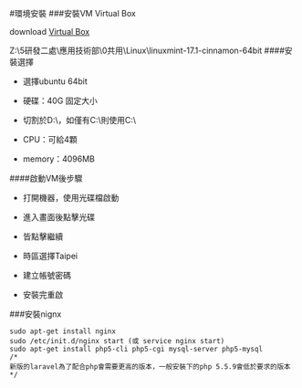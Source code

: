 #環境安裝
###安裝VM Virtual Box

download [Virtual Box](http://www.virtualbox.org/)

Z:\5研發二處\應用技術部\0共用\Linux\linuxmint-17.1-cinnamon-64bit
####安裝選擇
   -  選擇ubuntu 64bit
  
   -  硬碟：40G 固定大小
  
   -  切割於D:\，如僅有C:\則使用C:\
  
   -  CPU：可給4顆 
  
   -  memory：4096MB
  

####啟動VM後步驟

   -  打開機器，使用光碟檔啟動
  
   -  進入畫面後點擊光碟
  
   -  皆點擊繼續
  
   -  時區選擇Taipei
  
   -  建立帳號密碼
  
   -  安裝完重啟
  
###安裝nignx
```terminal
sudo apt-get install nginx
sudo /etc/init.d/nginx start (或 service nginx start)
sudo apt-get install php5-cli php5-cgi mysql-server php5-mysql
/*
新版的laravel為了配合php會需要更高的版本，一般安裝下的php 5.5.9會低於要求的版本
*/

```
